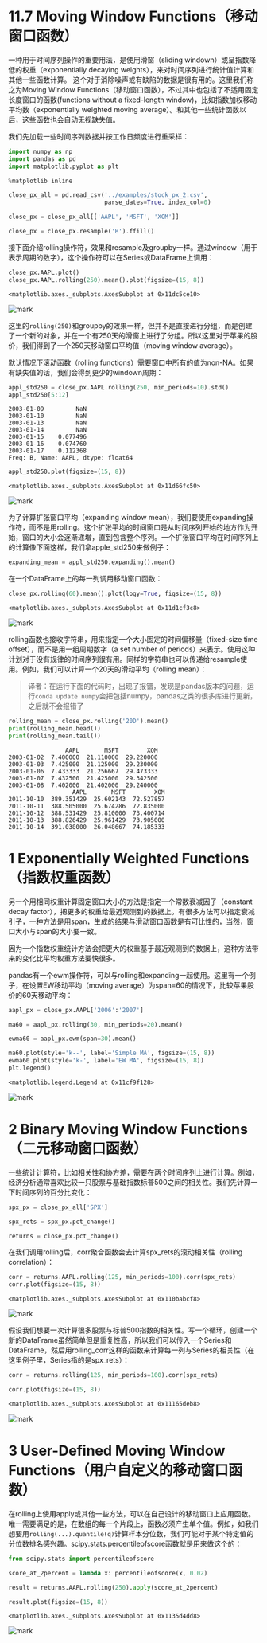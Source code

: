 
# 11.7 Moving Window Functions（移动窗口函数）

一种用于时间序列操作的重要用法，是使用滑窗（sliding windown）或呈指数降低的权重（exponentially decaying weights），来对时间序列进行统计值计算和其他一些函数计算。 这个对于消除噪声或有缺陷的数据是很有用的。这里我们称之为Moving Window Functions（移动窗口函数），不过其中也包括了不适用固定长度窗口的函数(functions without a fixed-length window)，比如指数加权移动平均数（exponentially weighted moving average）。和其他一些统计函数以后，这些函数也会自动无视缺失值。

我们先加载一些时间序列数据并按工作日频度进行重采样：


```python
import numpy as np
import pandas as pd
import matplotlib.pyplot as plt
```


```python
%matplotlib inline
```


```python
close_px_all = pd.read_csv('../examples/stock_px_2.csv',
                           parse_dates=True, index_col=0)

close_px = close_px_all[['AAPL', 'MSFT', 'XOM']]

close_px = close_px.resample('B').ffill()
```

接下面介绍rolling操作符，效果和resample及groupby一样。通过window（用于表示周期的数字），这个操作符可以在Series或DataFrame上调用：


```python
close_px.AAPL.plot()
close_px.AAPL.rolling(250).mean().plot(figsize=(15, 8))
```




    <matplotlib.axes._subplots.AxesSubplot at 0x11dc5ce10>




![mark](http://pacdb2bfr.bkt.clouddn.com/blog/image/180708/hCGAhe5J4h.png?imageslim)

这里的`rolling(250)`和groupby的效果一样，但并不是直接进行分组，而是创建了一个新的对象，并在一个有250天的滑窗上进行了分组。所以这里对于苹果的股价，我们得到了一个250天移动窗口平均值（moving window average）。

默认情况下滚动函数（rolling functions）需要窗口中所有的值为non-NA。如果有缺失值的话，我们会得到更少的windown周期：


```python
appl_std250 = close_px.AAPL.rolling(250, min_periods=10).std()
appl_std250[5:12]
```




    2003-01-09         NaN
    2003-01-10         NaN
    2003-01-13         NaN
    2003-01-14         NaN
    2003-01-15    0.077496
    2003-01-16    0.074760
    2003-01-17    0.112368
    Freq: B, Name: AAPL, dtype: float64




```python
appl_std250.plot(figsize=(15, 8))
```




    <matplotlib.axes._subplots.AxesSubplot at 0x11d66fc50>




![mark](http://pacdb2bfr.bkt.clouddn.com/blog/image/180708/lcL2AHGjEh.png?imageslim)

为了计算扩张窗口平均（expanding window mean），我们要使用expanding操作符，而不是用rolling。这个扩张平均的时间窗口是从时间序列开始的地方作为开始，窗口的大小会逐渐递增，直到包含整个序列。一个扩张窗口平均在时间序列上的计算像下面这样，我们拿apple_std250来做例子：


```python
expanding_mean = appl_std250.expanding().mean()
```

在一个DataFrame上的每一列调用移动窗口函数：


```python
close_px.rolling(60).mean().plot(logy=True, figsize=(15, 8))
```




    <matplotlib.axes._subplots.AxesSubplot at 0x11d1cf3c8>




![mark](http://pacdb2bfr.bkt.clouddn.com/blog/image/180708/4KmHCGHGAD.png?imageslim)

rolling函数也接收字符串，用来指定一个大小固定的时间偏移量（fixed-size time offset），而不是用一组周期数字（a set number of periods）来表示。使用这种计划对于没有规律的时间序列很有用。同样的字符串也可以传递给resample使用。例如，我们可以计算一个20天的滑动平均（rolling mean）：

> 译者：在运行下面的代码时，出现了报错，发现是pandas版本的问题，运行`conda update numpy`会把包括numpy，pandas之类的很多库进行更新，之后就不会报错了


```python
rolling_mean = close_px.rolling('20D').mean()
print(rolling_mean.head())
print(rolling_mean.tail())
```

                    AAPL       MSFT        XOM
    2003-01-02  7.400000  21.110000  29.220000
    2003-01-03  7.425000  21.125000  29.230000
    2003-01-06  7.433333  21.256667  29.473333
    2003-01-07  7.432500  21.425000  29.342500
    2003-01-08  7.402000  21.402000  29.240000
                      AAPL       MSFT        XOM
    2011-10-10  389.351429  25.602143  72.527857
    2011-10-11  388.505000  25.674286  72.835000
    2011-10-12  388.531429  25.810000  73.400714
    2011-10-13  388.826429  25.961429  73.905000
    2011-10-14  391.038000  26.048667  74.185333


# 1 Exponentially Weighted Functions（指数权重函数）

另一个用相同权重计算固定窗口大小的方法是指定一个常数衰减因子（constant decay factor），把更多的权重给最近观测到的数据上。有很多方法可以指定衰减引子，一种方法是用span，生成的结果与滑动窗口函数是有可比性的，当然，窗口大小与span的大小要一致。

因为一个指数权重统计方法会把更大的权重基于最近观测到的数据上，这种方法带来的变化比平均权重方法要快很多。

pandas有一个ewm操作符，可以与rolling和expanding一起使用。这里有一个例子，在设置EW移动平均（moving average）为span=60的情况下，比较苹果股价的60天移动平均：


```python
aapl_px = close_px.AAPL['2006':'2007']
```


```python
ma60 = aapl_px.rolling(30, min_periods=20).mean()
```


```python
ewma60 = aapl_px.ewm(span=30).mean()
```


```python
ma60.plot(style='k--', label='Simple MA', figsize=(15, 8))
ewma60.plot(style='k-', label='EW MA', figsize=(15, 8))
plt.legend()
```




    <matplotlib.legend.Legend at 0x11cf9f128>




![mark](http://pacdb2bfr.bkt.clouddn.com/blog/image/180708/cFjkCh2mfc.png?imageslim)

# 2 Binary Moving Window Functions（二元移动窗口函数）

一些统计计算符，比如相关性和协方差，需要在两个时间序列上进行计算。例如，经济分析通常喜欢比较一只股票与基础指数标普500之间的相关性。我们先计算一下时间序列的百分比变化：


```python
spx_px = close_px_all['SPX']
```


```python
spx_rets = spx_px.pct_change()
```


```python
returns = close_px.pct_change()
```

在我们调用rolling后，corr聚合函数会去计算spx_rets的滚动相关性（rolling correlation）：


```python
corr = returns.AAPL.rolling(125, min_periods=100).corr(spx_rets)
corr.plot(figsize=(15, 8))
```




    <matplotlib.axes._subplots.AxesSubplot at 0x110babcf8>




![mark](http://pacdb2bfr.bkt.clouddn.com/blog/image/180708/3jGa05IKcJ.png?imageslim)

假设我们想要一次计算很多股票与标普500指数的相关性。写一个循环，创建一个新的DataFrame虽然简单但是重复性高，所以我们可以传入一个Series和DataFrame，然后用rolling_corr这样的函数来计算每一列与Series的相关性（在这里例子里，Series指的是spx_rets）：


```python
corr = returns.rolling(125, min_periods=100).corr(spx_rets)
```


```python
corr.plot(figsize=(15, 8))
```




    <matplotlib.axes._subplots.AxesSubplot at 0x11165deb8>




![mark](http://pacdb2bfr.bkt.clouddn.com/blog/image/180708/fHDHLI1BiI.png?imageslim)

# 3 User-Defined Moving Window Functions（用户自定义的移动窗口函数）

在rolling上使用apply或其他一些方法，可以在自己设计的移动窗口上应用函数。唯一需要满足的是，在数组的每一个片段上，函数必须产生单个值。例如，如我们想要用`rolling(...).quantile(q)`计算样本分位数，我们可能对于某个特定值的分位数排名感兴趣。scipy.stats.percentileofscore函数就是用来做这个的：


```python
from scipy.stats import percentileofscore
```


```python
score_at_2percent = lambda x: percentileofscore(x, 0.02)
```


```python
result = returns.AAPL.rolling(250).apply(score_at_2percent)
```


```python
result.plot(figsize=(15, 8))
```




    <matplotlib.axes._subplots.AxesSubplot at 0x1135d4dd8>




![mark](http://pacdb2bfr.bkt.clouddn.com/blog/image/180708/bBK1ae48GE.png?imageslim)
